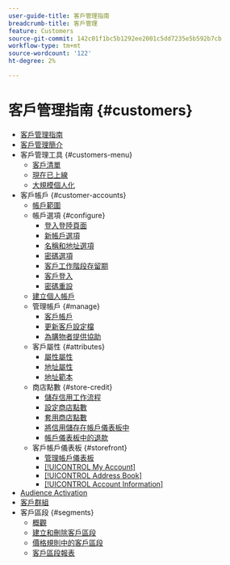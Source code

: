 ```yaml
---
user-guide-title: 客戶管理指南
breadcrumb-title: 客戶管理
feature: Customers
source-git-commit: 142c01f1bc5b1292ee2001c5dd7235e5b592b7cb
workflow-type: tm+mt
source-wordcount: '122'
ht-degree: 2%

---
```



# 客戶管理指南 {#customers}

+ [客戶管理指南](guide-overview.md)
+ [客戶管理簡介](customers-introduction.md)
+ 客戶管理工具 {#customers-menu}
   + [客戶清單](customers-all.md)
   + [現在已上線](now-online.md)
   + [大規模個人化](personalize-scale.md)
+ 客戶帳戶 {#customer-accounts}
   + [帳戶範圍](customer-account-scope.md)
   + 帳戶選項 {#configure}
      + [登入登陸頁面](login-landing-page.md)
      + [新帳戶選項](account-options-new.md)
      + [名稱和地址選項](name-address-options.md)
      + [密碼選項](password-options.md)
      + [客戶工作階段存留期](customer-online-options.md)
      + [客戶登入](customer-sign-in.md)
      + [密碼重設](password-reset.md)
   + [建立個人帳戶](account-create.md)
   + 管理帳戶 {#manage}
      + [客戶帳戶](manage-account.md)
      + [更新客戶設定檔](update-account.md)
      + [為購物者提供協助](login-as-customer.md)
   + 客戶屬性 {#attributes}
      + [屬性屬性](attribute-properties.md)
      + [地址屬性](address-attributes.md)
      + [地址範本](address-templates.md)
   + 商店點數 {#store-credit}
      + [儲存信用工作流程](store-credit.md)
      + [設定商店點數](credit-configure.md)
      + [套用商店點數](store-credit-using.md)
      + [將信用儲存在帳戶儀表板中](account-dashboard-store-credit.md)
      + [帳戶儀表板中的退款](refunds-customer-account.md)
   + 客戶帳戶儀表板 {#storefront}
      + [管理帳戶儀表板](account-dashboard.md)
      + [[!UICONTROL My Account]](account-dashboard-my-account.md)
      + [[!UICONTROL Address Book]](account-dashboard-address-book.md)
      + [[!UICONTROL Account Information]](account-dashboard-account-information.md)
+ [Audience Activation](audience-activation.md)
+ [客戶群組](customer-groups.md)
+ 客戶區段 {#segments}
   + [概觀](customer-segments.md)
   + [建立和刪除客戶區段](customer-segment-create.md)
   + [價格規則中的客戶區段](customer-segment-price-rule.md)
   + [客戶區段報表](customer-segment-reports.md)
